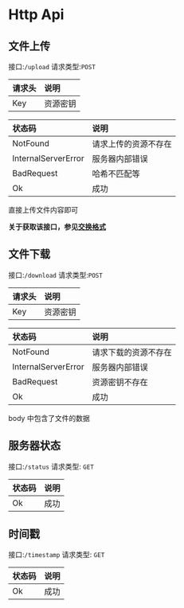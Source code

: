 # Http Api

## 文件上传

接口:`/upload`
请求类型:`POST`

| 请求头 | 说明     |
| :----- | :------- |
| Key    | 资源密钥 |

| 状态码              | 说明                 |
| :------------------ | :------------------- |
| NotFound            | 请求上传的资源不存在 |
| InternalServerError | 服务器内部错误       |
| BadRequest          | 哈希不匹配等         |
| Ok                  | 成功                 |

直接上传文件内容即可

**关于获取该接口，参见[交换格式](./msg_json.md#文件上传请求)**

## 文件下载

接口:`/download`
请求类型:`POST`

| 请求头 | 说明     |
| :----- | :------- |
| Key    | 资源密钥 |

| 状态码              | 说明                 |
| :------------------ | :------------------- |
| NotFound            | 请求下载的资源不存在 |
| InternalServerError | 服务器内部错误       |
| BadRequest          | 资源密钥不存在       |
| Ok                  | 成功                 |

body 中包含了文件的数据

## 服务器状态

接口:`/status`
请求类型: `GET`

| 状态码 | 说明 |
| :----- | :--- |
| Ok     | 成功 |

## 时间戳

接口:`/timestamp`
请求类型: `GET`

| 状态码 | 说明 |
| :----- | :--- |
| Ok     | 成功 |
